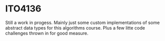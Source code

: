# ITO4136

Still a work in progess. Mainly just some custom implementations of some abstract data types for this algorithms course. Plus a few litte code challenges thrown in for good measure. 
